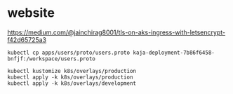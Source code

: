 # website
https://medium.com/@jainchirag8001/tls-on-aks-ingress-with-letsencrypt-f42d65725a3

```
kubectl cp apps/users/proto/users.proto kaja-deployment-7b86f6458-bnfjf:/workspace/users.proto

kubectl kustomize k8s/overlays/production
kubectl apply -k k8s/overlays/production
kubectl apply -k k8s/overlays/development
```